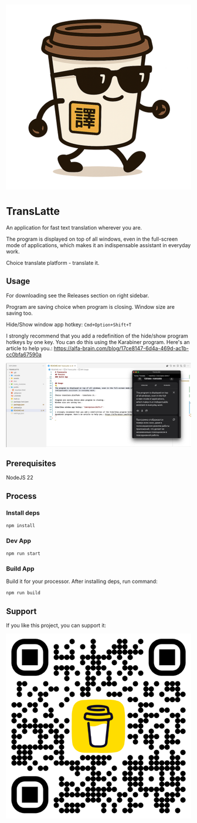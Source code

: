 ![TransLatte Icon](assets/icon.png)

# TransLatte

An application for fast text translation wherever you are.

The program is displayed on top of all windows, even in the full-screen mode of applications, which makes it an indispensable assistant in everyday work.

Choice translate platform - translate it.

## Usage

For downloading see the Releases section on right sidebar.

Program are saving choice when program is closing.
Window size are saving too.

Hide/Show window app hotkey: `Cmd+Option+Shift+T`

I strongly recommend that you add a redefinition of the hide/show program hotkeys by one key. You can do this using the Karabiner program. Here's an article to help you.: <https://alfa-brain.com/blog/17ce8147-6d4a-469d-ac1b-cc0bfa67590a>

![TransLatte Icon](assets/example.jpg)

## Prerequisites

NodeJS 22

## Process

### Install deps

```sh
npm install
```

### Dev App

```sh
npm run start
```

### Build App

Build it for your processor.
After installing deps, run command:

```sh
npm run build
```

## Support

If you like this project, you can support it:

![TransLatte Icon](assets/bmc_qr.png)
